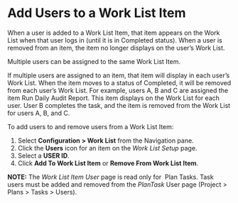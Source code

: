 # Add Users to a Work List Item

When a user is added to a Work List Item, that item appears on the Work
List when that user logs in (until it is in Completed status). When a
user is removed from an item, the item no longer displays on the user’s
Work List.

Multiple users can be assigned to the same Work List Item.

If multiple users are assigned to an item, that item will display in
each user’s Work List. When the item moves to a status of Completed, it
will be removed from each user’s Work List. For example, users A, B and
C are assigned the item Run Daily Audit Report. This item displays on
the Work List for each user. User B completes the task, and the item is
removed from the Work List for users A, B, and C.

To add users to and remove users from a Work List Item:

1.  Select **Configuration \> Work List** from the Navigation pane.
2.  Click the **Users** icon for an item on the *Work List Setup* page.
3.  Select a **USER ID**.
4.  Click **Add To Work List Item** or **Remove From Work List Item**.

**NOTE:** The *Work List Item User* page is read only for
<span> </span>Plan Tasks. Task users must be added and removed from the
*PlanTask* User page (Project \> Plans \> Tasks \> Users).
